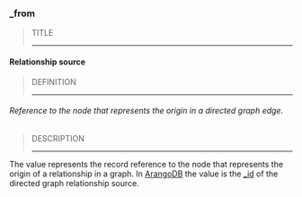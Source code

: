 ### _from



> TITLE
> 
> ------

#### Relationship source



> DEFINITION
> 
> ------

###### Reference to the node that represents the origin in a directed graph edge.



> DESCRIPTION
> 
> ------

The value represents the record reference to the node that represents the origin of a relationship in a graph. In [ArangoDB](https://www.arangodb.com) the value is the [_id](https://www.arangodb.com/docs/stable/getting-started-databases-collections-documents.html) of the directed graph relationship source.